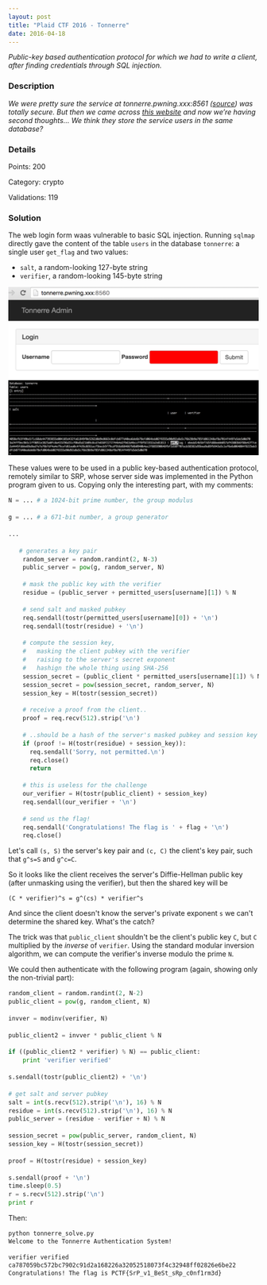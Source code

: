 ```yaml
---
layout: post
title: "Plaid CTF 2016 - Tonnerre"
date: 2016-04-18
---
```


*Public-key based authentication protocol for which we had to write a
client, after finding credentials through SQL injection.*

<!--more-->

### Description


*We were pretty sure the service at tonnerre.pwning.xxx:8561
([source](/resources/2016/pctf/tonnerre/server.py)) was totally secure.
But then we came across [this website](http://tonnerre.pwning.xxx:8560/)
and now we’re having second thoughts... We think they store the service
users in the same database?*

### Details

Points:      200

Category:    crypto

Validations: 119


### Solution

The web login form waas vulnerable to basic SQL injection. Running
`sqlmap` directly gave the content of the table `users` in the database
`tonnerre`: a single user `get_flag` and two values: 

* `salt`, a random-looking 127-byte string
* `verifier`, a random-looking 145-byte string

<img src="/resources/2016/pctf/tonnerre/web.png" width="800">

<img src="/resources/2016/pctf/tonnerre/creds.png" width="800">

These values were to be used in a public key-based authentication
protocol, remotely similar to SRP, whose server side was implemented in
the Python program given to us. Copying only the interesting part, with
my comments:

```python
N = ... # a 1024-bit prime number, the group modulus

g = ... # a 671-bit number, a group generator

...

   # generates a key pair
    random_server = random.randint(2, N-3)
    public_server = pow(g, random_server, N)

    # mask the public key with the verifier
    residue = (public_server + permitted_users[username][1]) % N

    # send salt and masked pubkey
    req.sendall(tostr(permitted_users[username][0]) + '\n')
    req.sendall(tostr(residue) + '\n')

    # compute the session key,
    #   masking the client pubkey with the verifier
    #   raising to the server's secret exponent
    #   hashign the whole thing using SHA-256
    session_secret = (public_client * permitted_users[username][1]) % N
    session_secret = pow(session_secret, random_server, N)
    session_key = H(tostr(session_secret))

    # receive a proof from the client..
    proof = req.recv(512).strip('\n')

    # ..should be a hash of the server's masked pubkey and session key
    if (proof != H(tostr(residue) + session_key)):
      req.sendall('Sorry, not permitted.\n')
      req.close()
      return

    # this is useless for the challenge
    our_verifier = H(tostr(public_client) + session_key)
    req.sendall(our_verifier + '\n')

    # send us the flag!
    req.sendall('Congratulations! The flag is ' + flag + '\n')
    req.close()
```

Let's call `(s, S)` the server's key pair and `(c, C)` the client's key pair, such that `g^s=S` and `g^c=C`.

So it looks like the client receives the server's Diffie-Hellman public
key (after unmasking using the verifier), but then the shared key will
be

```
(C * verifier)^s = g^(cs) * verifier^s
```
And since the client doesn't know the server's private exponent `s`
we can't determine the shared key. What's the catch?

The trick was that `public_client` shouldn't be the client's public key
`C`, but `C` multiplied by the *inverse* of `verifier`. Using the
standard modular inversion algorithm, we can compute the verifier's
inverse modulo the prime `N`.

We could then authenticate with the following program (again, showing
only the non-trivial part):

```python
random_client = random.randint(2, N-2)
public_client = pow(g, random_client, N)

invver = modinv(verifier, N)

public_client2 = invver * public_client % N

if ((public_client2 * verifier) % N) == public_client:
    print 'verifier verified'

s.sendall(tostr(public_client2) + '\n')

# get salt and server pubkey
salt = int(s.recv(512).strip('\n'), 16) % N
residue = int(s.recv(512).strip('\n'), 16) % N
public_server = (residue - verifier + N) % N

session_secret = pow(public_server, random_client, N)
session_key = H(tostr(session_secret))

proof = H(tostr(residue) + session_key)

s.sendall(proof + '\n')
time.sleep(0.5)
r = s.recv(512).strip('\n')
print r
```

Then:

```
python tonnerre_solve.py
Welcome to the Tonnerre Authentication System!

verifier verified
ca787059bc572bc7902c91d2a168226a32052518073f4c32948ff02826e6be22
Congratulations! The flag is PCTF{SrP_v1_BeSt_sRp_c0nf1rm3d}
```
